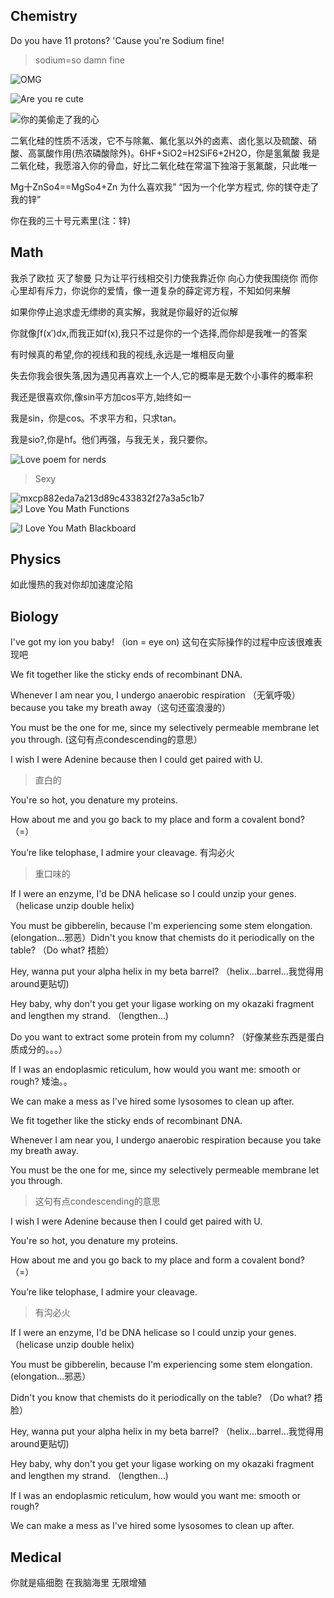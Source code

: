 ## Chemistry

Do you have 11 protons? 'Cause you're Sodium fine! 
> sodium=so damn fine

![OMG](../images/words/words_gen_chem_omg.jpg)

![Are you re cute](../images/words/words_lov_chem_cute.jpg)



![你的美偷走了我的心](..\images\words\words_lov_chem_love_heart.jpg)

二氧化硅的性质不活泼，它不与除氟、氟化氢以外的卤素、卤化氢以及硫酸、硝酸、高氯酸作用(热浓磷酸除外)。6HF+SiO2=H2SiF6+2H2O，你是氢氟酸 我是二氧化硅，我愿溶入你的骨血，好比二氧化硅在常温下独溶于氢氟酸，只此唯一

Mg十ZnSo4==MgSo4+Zn 为什么喜欢我” “因为一个化学方程式, 你的镁夺走了我的锌”

你在我的三十号元素里(注：锌)

## Math

我杀了欧拉 灭了黎曼 只为让平行线相交引力使我靠近你 向心力使我围绕你 而你心里却有斥力，你说你的爱情，像一道复杂的薛定谔方程，不知如何来解

如果你停止追求虚无缥缈的真实解，我就是你最好的近似解

你就像∫f(x′)dx,而我正如f(x),我只不过是你的一个选择,而你却是我唯一的答案

有时候真的希望,你的视线和我的视线,永远是一堆相反向量

失去你我会很失落,因为遇见再喜欢上一个人,它的概率是无数个小事件的概率积

我还是很喜欢你,像sin平方加cos平方,始终如一

我是sin，你是cos。不求平方和，只求tan。

我是sio?,你是hf。他们再强，与我无关，我只要你。

![Love poem for nerds](../images/words/words_lov_sincossecc.jpg)

> Sexy

![mxcp882eda7a213d89c433832f27a3a5c1b7](../images/words/words_lov_i3u.jpg)
![I Love You Math Functions](../images/words/words_lov_love_functions.jpg)

![I Love You Math Blackboard](../images/words/words_lov_math_ilovu.jpg)





##  Physics

如此慢热的我对你却加速度沦陷

## Biology

I've got my ion you baby! （ion = eye on) 这句在实际操作的过程中应该很难表现吧

We fit together like the sticky ends of recombinant DNA.

Whenever I am near you, I undergo anaerobic respiration （无氧呼吸）because you take my breath away（这句还蛮浪漫的）

You must be the one for me, since my selectively permeable membrane let you
through. (这句有点condescending的意思）

I wish I were Adenine because then I could get paired with U.

> 直白的

You're so hot, you denature my proteins. 

How about me and you go back to my place and form a covalent bond? （=）

You’re like telophase, I admire your cleavage. 有沟必火

> 重口味的

If I were an enzyme, I'd be DNA helicase so I could unzip your genes. （helicase unzip double helix)

You must be gibberelin, because I'm experiencing some stem elongation.
(elongation...邪恶）Didn't you know that chemists do it
periodically on the table? （Do what? 捂脸）

Hey, wanna put your alpha helix in my beta barrel? （helix...barrel...我觉得用around更贴切)

Hey baby, why don't you get your ligase working on my okazaki fragment and
lengthen my strand. （lengthen...)

Do you want to extract some protein from my column? （好像某些东西是蛋白质成分的。。。）

If I was an endoplasmic reticulum, how would you want me: smooth or rough? 矮油。。

We can make a mess as I've hired some lysosomes to clean up after.

 We fit together like the sticky ends of recombinant DNA.

 Whenever I am near you, I undergo anaerobic respiration because you take my breath away.

 You must be the one for me, since my selectively permeable membrane let you through. 

> 这句有点condescending的意思

 I wish I were Adenine because then I could get paired with U.

 You're so hot, you denature my proteins. 

 How about me and you go back to my place and form a covalent bond? （=）

 You’re like telophase, I admire your cleavage. 

> 有沟必火


 If I were an enzyme, I'd be DNA helicase so I could unzip your genes. （helicase unzip double helix)

 You must be gibberelin, because I'm experiencing some stem elongation. (elongation...邪恶）

Didn't you know that chemists do it periodically on the table? （Do what? 捂脸）

 Hey, wanna put your alpha helix in my beta barrel? （helix...barrel...我觉得用around更贴切)

 Hey baby, why don't you get your ligase working on my okazaki fragment and lengthen my strand. （lengthen...)

 If I was an endoplasmic reticulum, how would you want me: smooth or rough? 

 We can make a mess as I've hired some lysosomes to clean up after.

## Medical

你就是癌细胞 在我脑海里 无限增殖
